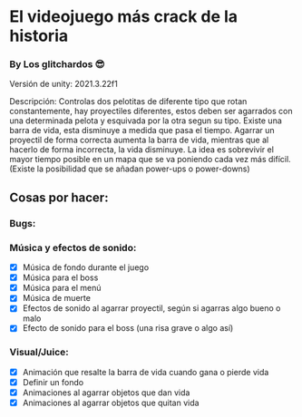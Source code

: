 # El videojuego más crack de la historia
### By Los glitchardos 😎

Versión de unity: 2021.3.22f1

Descripción: 
Controlas dos pelotitas de diferente tipo que rotan constantemente, hay proyectiles diferentes, estos deben ser agarrados con una determinada pelota y esquivada por la otra segun su tipo. Existe una barra de vida, esta disminuye a medida que pasa el tiempo. Agarrar un proyectil de forma correcta aumenta la barra de vida, mientras que al hacerlo de forma incorrecta, la vida disminuye. La idea es sobrevivir el mayor tiempo posible en un mapa que se va poniendo cada vez más difícil. (Existe la posibilidad que se añadan power-ups o power-downs)  

## Cosas por hacer:

### Bugs:

### Música y efectos de sonido:
- [x] Música de fondo durante el juego
- [x] Música para el boss
- [x] Música para el menú
- [x] Música de muerte
- [x] Efectos de sonido al agarrar proyectil, según si agarras algo bueno o malo
- [x] Efecto de sonido para el boss (una risa grave o algo así)

### Visual/Juice:
- [x] Animación que resalte la barra de vida cuando gana o pierde vida
- [x] Definir un fondo
- [x] Animaciones al agarrar objetos que dan vida
- [x] Animaciones al agarrar objetos que quitan vida
